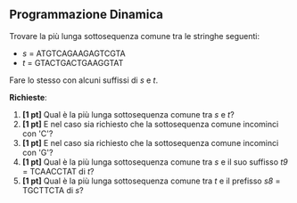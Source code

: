 ## Programmazione Dinamica ##

Trovare la più lunga sottosequenza comune tra le stringhe seguenti:
- _s_ = ATGTCAGAAGAGTCGTA
- _t_ = GTACTGACTGAAGGTAT

Fare lo stesso con alcuni suffissi di _s_ e _t_.

__Richieste__:
1. __\[1 pt\]__ Qual è la più lunga sottosequenza comune tra _s_ e _t_?
2. __\[1 pt\]__ E nel caso sia richiesto che la sottosequenza comune incominci con 'C'?
3. __\[1 pt\]__ E nel caso sia richiesto che la sottosequenza comune incominci con 'G'?
4. __\[1 pt\]__ Qual è la più lunga sottosequenza comune tra _s_ e il suo suffisso _t9_ = TCAACCTAT di _t_?
5. __\[1 pt\]__ Qual è la più lunga sottosequenza comune tra _t_ e il prefisso _s8_ = TGCTTCTA di _s_?
